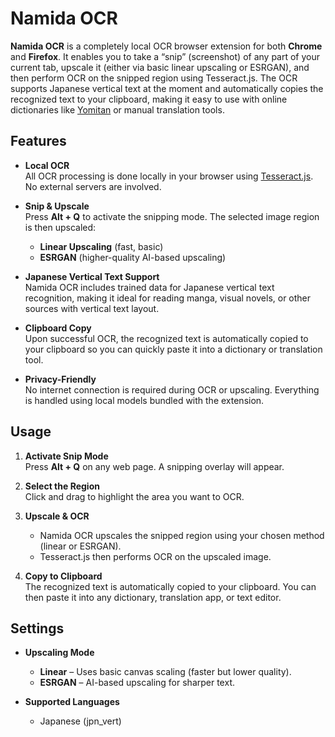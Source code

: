 # Namida OCR

**Namida OCR** is a completely local OCR browser extension for both **Chrome** and **Firefox**. It enables you to take a “snip” (screenshot) of any part of your current tab, upscale it (either via basic linear upscaling or ESRGAN), and then perform OCR on the snipped region using Tesseract.js. The OCR supports Japanese vertical text at the moment and automatically copies the recognized text to your clipboard, making it easy to use with online dictionaries like [Yomitan](https://github.com/yomidevs/yomitan) or manual translation tools.

## Features

- **Local OCR**  
  All OCR processing is done locally in your browser using [Tesseract.js](https://github.com/naptha/tesseract.js). No external servers are involved.

- **Snip & Upscale**  
  Press **Alt + Q** to activate the snipping mode. The selected image region is then upscaled:
  - **Linear Upscaling** (fast, basic)  
  - **ESRGAN** (higher-quality AI-based upscaling)

- **Japanese Vertical Text Support**  
  Namida OCR includes trained data for Japanese vertical text recognition, making it ideal for reading manga, visual novels, or other sources with vertical text layout.

- **Clipboard Copy**  
  Upon successful OCR, the recognized text is automatically copied to your clipboard so you can quickly paste it into a dictionary or translation tool.

- **Privacy-Friendly**  
  No internet connection is required during OCR or upscaling. Everything is handled using local models bundled with the extension.

## Usage

1. **Activate Snip Mode**  
   Press **Alt + Q** on any web page. A snipping overlay will appear.  

2. **Select the Region**  
   Click and drag to highlight the area you want to OCR.  

3. **Upscale & OCR**  
   - Namida OCR upscales the snipped region using your chosen method (linear or ESRGAN).  
   - Tesseract.js then performs OCR on the upscaled image.  

4. **Copy to Clipboard**  
   The recognized text is automatically copied to your clipboard. You can then paste it into any dictionary, translation app, or text editor.

## Settings

- **Upscaling Mode**  
  - **Linear** – Uses basic canvas scaling (faster but lower quality).  
  - **ESRGAN** – AI-based upscaling for sharper text.  

- **Supported Languages**  
  - Japanese (jpn_vert)  
